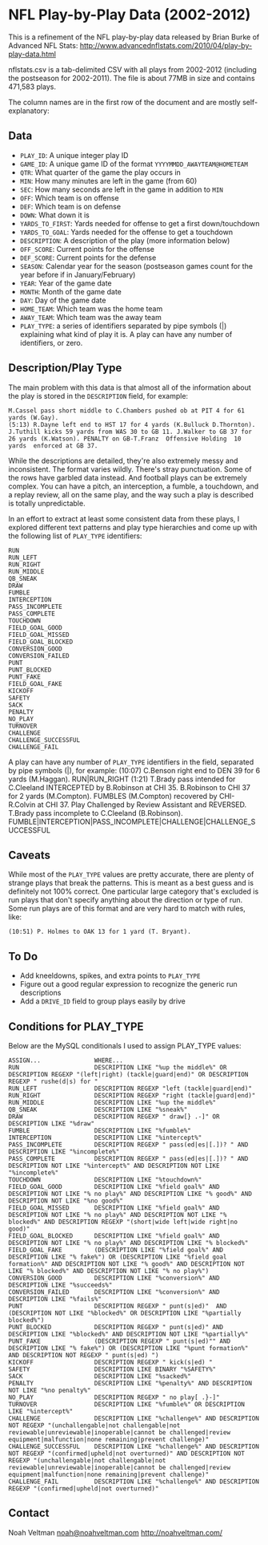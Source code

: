 NFL Play-by-Play Data (2002-2012)
=========

This is a refinement of the NFL play-by-play data released by Brian Burke of Advanced NFL Stats: http://www.advancednflstats.com/2010/04/play-by-play-data.html

nflstats.csv is a tab-delimited CSV with all plays from 2002-2012 (including the postseason for 2002-2011).  The file is about 77MB in size and contains 471,583 plays.

The column names are in the first row of the document and are mostly self-explanatory:


Data
-----
- `PLAY_ID`: A unique integer play ID
- `GAME_ID`: A unique game ID of the format `YYYYMMDD_AWAYTEAM@HOMETEAM`
- `QTR`: What quarter of the game the play occurs in
- `MIN`: How many minutes are left in the game (from 60)
- `SEC`: How many seconds are left in the game in addition to `MIN`
- `OFF`: Which team is on offense
- `DEF`: Which team is on defense
- `DOWN`: What down it is
- `YARDS_TO_FIRST`: Yards needed for offense to get a first down/touchdown
- `YARDS_TO_GOAL`: Yards needed for the offense to get a touchdown
- `DESCRIPTION`: A description of the play (more information below)
- `OFF_SCORE`: Current points for the offense
- `DEF_SCORE`: Current points for the defense
- `SEASON`: Calendar year for the season (postseason games count for the year before if in January/February)
- `YEAR`: Year of the game date
- `MONTH`: Month of the game date
- `DAY`: Day of the game date
- `HOME_TEAM`: Which team was the home team
- `AWAY_TEAM`: Which team was the away team
- `PLAY_TYPE`: a series of identifiers separated by pipe symbols (|) explaining what kind of play it is.  A play can have any number of identifiers, or zero.

Description/Play Type
-----
The main problem with this data is that almost all of the information about the play is stored in the `DESCRIPTION` field, for example:

	M.Cassel pass short middle to C.Chambers pushed ob at PIT 4 for 61 yards (W.Gay).
	(5:13) R.Dayne left end to HST 17 for 4 yards (K.Bulluck D.Thornton).
	J.Tuthill kicks 59 yards from WAS 30 to GB 11. J.Walker to GB 37 for 26 yards (K.Watson). PENALTY on GB-T.Franz  Offensive Holding  10 yards  enforced at GB 37.

While the descriptions are detailed, they're also extremely messy and inconsistent.  The format varies wildly.  There's stray punctuation.  Some of the rows have garbled data instead.  And football plays can be extremely complex.  You can have a pitch, an interception, a fumble, a touchdown, and a replay review, all on the same play, and the way such a play is described is totally unpredictable.

In an effort to extract at least some consistent data from these plays, I explored different text patterns and play type hierarchies and come up with the following list of `PLAY_TYPE` identifiers:

	RUN
	RUN_LEFT
	RUN_RIGHT
	RUN_MIDDLE
	QB_SNEAK
	DRAW
	FUMBLE
	INTERCEPTION
	PASS_INCOMPLETE
	PASS_COMPLETE
	TOUCHDOWN
	FIELD_GOAL_GOOD
	FIELD_GOAL_MISSED
	FIELD_GOAL_BLOCKED
	CONVERSION_GOOD
	CONVERSION_FAILED
	PUNT
	PUNT_BLOCKED
	PUNT_FAKE
	FIELD_GOAL_FAKE
	KICKOFF
	SAFETY
	SACK
	PENALTY
	NO_PLAY
	TURNOVER
	CHALLENGE
	CHALLENGE_SUCCESSFUL
	CHALLENGE_FAIL

A play can have any number of `PLAY_TYPE` identifiers in the field, separated by pipe symbols (|), for example:
	(10:07) C.Benson right end to DEN 39 for 6 yards (M.Haggan).	RUN|RUN_RIGHT
	(1:21) T.Brady pass intended for C.Cleeland INTERCEPTED by B.Robinson at CHI 35. B.Robinson to CHI 37 for 2 yards (M.Compton). FUMBLES (M.Compton) recovered by CHI-R.Colvin at CHI 37. Play Challenged by Review Assistant and REVERSED. T.Brady pass incomplete to C.Cleeland (B.Robinson).	FUMBLE|INTERCEPTION|PASS_INCOMPLETE|CHALLENGE|CHALLENGE_SUCCESSFUL 	

Caveats
-----

While most of the `PLAY_TYPE` values are pretty accurate, there are plenty of strange plays that break the patterns.  This is meant as a best guess and is definitely not 100% correct.  One particular large category that's excluded is run plays that don't specify anything about the direction or type of run.  Some run plays are of this format and are very hard to match with rules, like:

	(10:51) P. Holmes to OAK 13 for 1 yard (T. Bryant).

To Do
-----

- Add kneeldowns, spikes, and extra points to `PLAY_TYPE`
- Figure out a good regular expression to recognize the generic run descriptions
- Add a `DRIVE_ID` field to group plays easily by drive

Conditions for PLAY_TYPE
-----

Below are the MySQL conditionals I used to assign PLAY_TYPE values:

	ASSIGN...				WHERE...
	RUN						DESCRIPTION LIKE "%up the middle%" OR DESCRIPTION REGEXP "(left|right) (tackle|guard|end)" OR DESCRIPTION REGEXP " rushe(d|s) for "
	RUN_LEFT				DESCRIPTION REGEXP "left (tackle|guard|end)"
	RUN_RIGHT				DESCRIPTION REGEXP "right (tackle|guard|end)"
	RUN_MIDDLE				DESCRIPTION LIKE "%up the middle%"
	QB_SNEAK				DESCRIPTION LIKE "%sneak%"
	DRAW					DESCRIPTION REGEXP " draw[} .-]" OR DESCRIPTION LIKE "%draw"
	FUMBLE					DESCRIPTION LIKE "%fumble%"
	INTERCEPTION			DESCRIPTION LIKE "%intercept%"
	PASS_INCOMPLETE			DESCRIPTION REGEXP " pass(ed|es|[.])? " AND DESCRIPTION LIKE "%incomplete%"
	PASS_COMPLETE			DESCRIPTION REGEXP " pass(ed|es|[.])? " AND DESCRIPTION NOT LIKE "%intercept%" AND DESCRIPTION NOT LIKE "%incomplete%"
	TOUCHDOWN				DESCRIPTION LIKE "%touchdown%"
	FIELD_GOAL_GOOD			DESCRIPTION LIKE "%field goal%" AND DESCRIPTION NOT LIKE "% no play%" AND DESCRIPTION LIKE "% good%" AND DESCRIPTION NOT LIKE "%no good%"
	FIELD_GOAL_MISSED		DESCRIPTION LIKE "%field goal%" AND DESCRIPTION NOT LIKE "% no play%" AND DESCRIPTION NOT LIKE "% blocked%" AND DESCRIPTION REGEXP "(short|wide left|wide right|no good)"
	FIELD_GOAL_BLOCKED		DESCRIPTION LIKE "%field goal%" AND DESCRIPTION NOT LIKE "% no play%" AND DESCRIPTION LIKE "% blocked%"
	FIELD_GOAL_FAKE			(DESCRIPTION LIKE "%field goal%" AND DESCRIPTION LIKE "% fake%") OR (DESCRIPTION LIKE "%field goal formation%" AND DESCRIPTION NOT LIKE "% good%" AND DESCRIPTION NOT LIKE "% blocked%" AND DESCRIPTION NOT LIKE "% no play%")	
	CONVERSION_GOOD			DESCRIPTION LIKE "%conversion%" AND DESCRIPTION LIKE "%succeeds%"
	CONVERSION_FAILED		DESCRIPTION LIKE "%conversion%" AND DESCRIPTION LIKE "%fails%"
	PUNT					DESCRIPTION REGEXP " punt(s|ed)"  AND (DESCRIPTION NOT LIKE "%blocked%" OR DESCRIPTION LIKE "%partially blocked%")
	PUNT_BLOCKED			DESCRIPTION REGEXP " punt(s|ed)" AND DESCRIPTION LIKE "%blocked%" AND DESCRIPTION NOT LIKE "%partially%"
	PUNT_FAKE				(DESCRIPTION REGEXP " punt(s|ed)"" AND DESCRIPTION LIKE "% fake%") OR (DESCRIPTION LIKE "%punt formation%" AND DESCRIPTION NOT REGEXP " punt(s|ed) ")
	KICKOFF					DESCRIPTION REGEXP " kick(s|ed) "
	SAFETY					DESCRIPTION LIKE BINARY "%SAFETY%"
	SACK					DESCRIPTION LIKE "%sacked%"
	PENALTY					DESCRIPTION LIKE "%penalty%" AND DESCRIPTION NOT LIKE "%no penalty%"
	NO_PLAY					DESCRIPTION REGEXP " no play[ .}-]"
	TURNOVER				DESCRIPTION LIKE "%fumble%" OR DESCRIPTION LIKE "%intercept%"
	CHALLENGE				DESCRIPTION LIKE "%challenge%" AND DESCRIPTION NOT REGEXP "(unchallengable|not challengable|not reviewable|unreviewable|inoperable|cannot be challenged|review equipment|malfunction|none remaining|prevent challenge)"
	CHALLENGE_SUCCESSFUL	DESCRIPTION LIKE "%challenge%" AND DESCRIPTION NOT REGEXP "(confirmed|upheld|not overturned)" AND DESCRIPTION NOT REGEXP "(unchallengable|not challengable|not reviewable|unreviewable|inoperable|cannot be challenged|review equipment|malfunction|none remaining|prevent challenge)"
	CHALLENGE_FAIL			DESCRIPTION LIKE "%challenge%" AND DESCRIPTION REGEXP "(confirmed|upheld|not overturned)"

Contact
-----
Noah Veltman
noah@noahveltman.com
http://noahveltman.com/